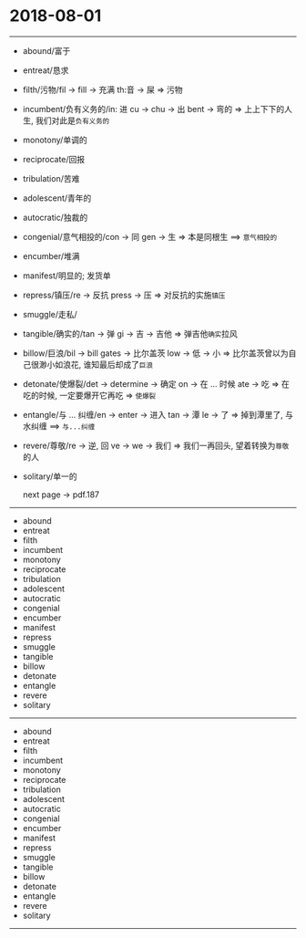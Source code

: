 # 2018-08-01

---

- abound/富于
- entreat/恳求
- filth/污物/fil -> fill -> 充满 th:音 -> 屎 => 污物
- incumbent/负有义务的/in: 进 cu -> chu -> 出 bent -> 弯的 => 上上下下的人生, 我们对此是`负有义务的`
- monotony/单调的
- reciprocate/回报
- tribulation/苦难
- adolescent/青年的
- autocratic/独裁的
- congenial/意气相投的/con -> 同 gen -> 生 => 本是同根生 ==> `意气相投的`
- encumber/堆满
- manifest/明显的; 发货单
- repress/镇压/re -> 反抗 press -> 压 => 对反抗的实施`镇压`
- smuggle/走私/
- tangible/确实的/tan -> 弹 gi -> 吉 -> 吉他 => 弹吉他`确实`拉风
- billow/巨浪/bil -> bill gates -> 比尔盖茨 low -> 低 -> 小 => 比尔盖茨曾以为自己很渺小如浪花, 谁知最后却成了`巨浪`
- detonate/使爆裂/det -> determine -> 确定 on -> 在 ... 时候 ate -> 吃 => 在吃的时候, 一定要爆开它再吃 => `使爆裂`
- entangle/与 ... 纠缠/en -> enter -> 进入 tan -> 潭 le -> 了 => 掉到潭里了, 与水纠缠 ==> `与...纠缠`
- revere/尊敬/re -> 逆, 回 ve -> we -> 我们 => 我们一再回头, 望着转换为`尊敬`的人
- solitary/单一的

    next page -> pdf.187

---

- abound
- entreat
- filth
- incumbent
- monotony
- reciprocate
- tribulation
- adolescent
- autocratic
- congenial
- encumber
- manifest
- repress
- smuggle
- tangible
- billow
- detonate
- entangle
- revere
- solitary

---

- abound
- entreat
- filth
- incumbent
- monotony
- reciprocate
- tribulation
- adolescent
- autocratic
- congenial
- encumber
- manifest
- repress
- smuggle
- tangible
- billow
- detonate
- entangle
- revere
- solitary

---

